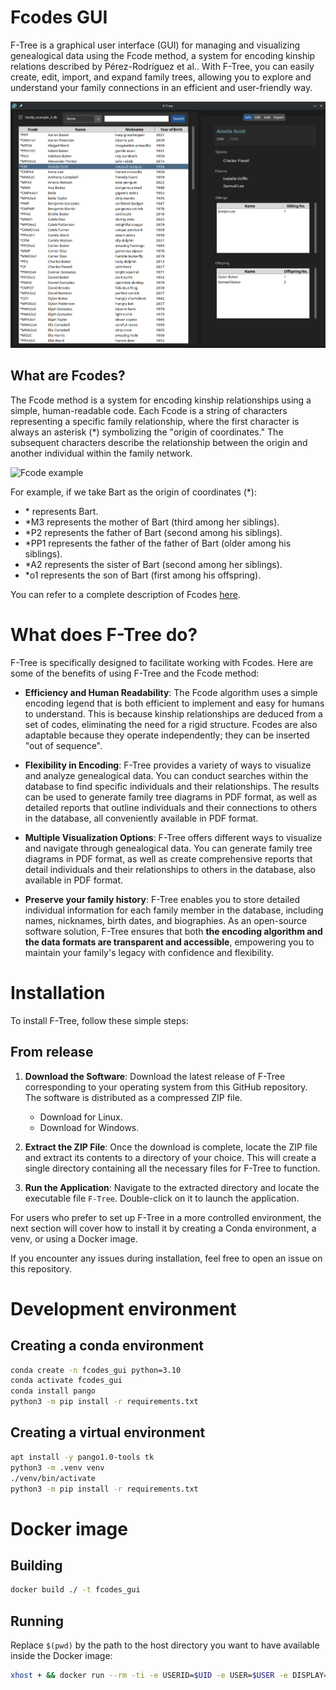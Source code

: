 # Fcodes GUI

F-Tree is a graphical user interface (GUI) for managing and visualizing genealogical data using the Fcode method, a system for encoding kinship relations described by Pérez-Rodríguez et al.. With F-Tree, you can easily create, edit, import, and expand family trees, allowing you to explore and understand your family connections in an efficient and user-friendly way.

![F-Tree interface](resources/docs/img/main_menu.png)

## What are Fcodes?

The Fcode method is a system for encoding kinship relationships using a simple, human-readable code. Each Fcode is a string of characters representing a specific family relationship, where the first character is always an asterisk (*) symbolizing the "origin of coordinates." The subsequent characters describe the relationship between the origin and another individual within the family network.

![Fcode example](resources/docs/img/fcode_example.png)

For example, if we take Bart as the origin of coordinates (\*):
- \* represents Bart.
- *M3 represents the mother of Bart (third among her siblings).
- *P2 represents the father of Bart (second among his siblings).
- *PP1 represents the father of the father of Bart (older among his siblings).
- *A2 represents the sister of Bart (second among her siblings).
- *o1 represents the son of Bart (first among his offspring).

You can refer to a complete description of Fcodes [here](https://github.com/Dannyzimmer/fcodes).

# What does F-Tree do?

F-Tree is specifically designed to facilitate working with Fcodes. Here are some of the benefits of using F-Tree and the Fcode method:

- **Efficiency and Human Readability**: The Fcode algorithm uses a simple encoding legend that is both efficient to implement and easy for humans to understand. This is because kinship relationships are deduced from a set of codes, eliminating the need for a rigid structure. Fcodes are also adaptable because they operate independently; they can be inserted "out of sequence".

- **Flexibility in Encoding**: F-Tree provides a variety of ways to visualize and analyze genealogical data. You can conduct searches within the database to find specific individuals and their relationships. The results can be used to generate family tree diagrams in PDF format, as well as detailed reports that outline individuals and their connections to others in the database, all conveniently available in PDF format.

- **Multiple Visualization Options**: F-Tree offers different ways to visualize and navigate through genealogical data. You can generate family tree diagrams in PDF format, as well as create comprehensive reports that detail individuals and their relationships to others in the database, also available in PDF format.

- **Preserve your family history**: F-Tree enables you to store detailed individual information for each family member in the database, including names, nicknames, birth dates, and biographies. As an open-source software solution, F-Tree ensures that both **the encoding algorithm and the data formats are transparent and accessible**, empowering you to maintain your family's legacy with confidence and flexibility.

# Installation
To install F-Tree, follow these simple steps:

## From release

1. **Download the Software**: Download the latest release of F-Tree corresponding to your operating system from this GitHub repository. The software is distributed as a compressed ZIP file.
    - Download for Linux.
    - Download for Windows. 

2. **Extract the ZIP File**: Once the download is complete, locate the ZIP file and extract its contents to a directory of your choice. This will create a single directory containing all the necessary files for F-Tree to function.

3. **Run the Application**: Navigate to the extracted directory and locate the executable file `F-Tree`. Double-click on it to launch the application.

For users who prefer to set up F-Tree in a more controlled environment, the next section will cover how to install it by creating a Conda environment, a venv, or using a Docker image.

If you encounter any issues during installation, feel free to open an issue on this repository.

# Development environment

## Creating a conda environment

```sh
conda create -n fcodes_gui python=3.10
conda activate fcodes_gui
conda install pango
python3 -m pip install -r requirements.txt
```

## Creating a virtual environment

```sh
apt install -y pango1.0-tools tk
python3 -m .venv venv
./venv/bin/activate
python3 -m pip install -r requirements.txt
```

# Docker image

## Building

```sh
docker build ./ -t fcodes_gui
```

## Running

Replace `$(pwd)` by the path to the host directory you want to have available inside the Docker image:

```sh
xhost + && docker run --rm -ti -e USERID=$UID -e USER=$USER -e DISPLAY=$DISPLAY -v /var/db:/var/db:Z -v /tmp/.X11-unix:/tmp/.X11-unix -v $HOME/.Xauthority:/home/developer/.Xauthority -v "$(pwd):/data" -w /data fcodes_gui
```